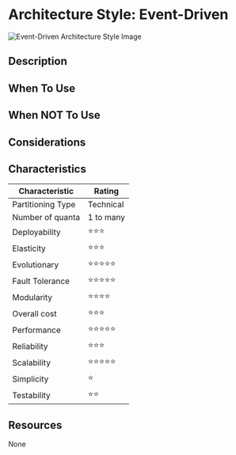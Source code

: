 # Architecture Style: Event-Driven

![Event-Driven Architecture Style Image](https://fundamentalsofsoftwarearchitecture.com/images/book/fosa_1401.png)

## Description

## When To Use

## When NOT To Use

## Considerations

## Characteristics

| Characteristic    | Rating       |
| ---               | ---          |
| Partitioning Type | Technical    |
| Number of quanta  | 1 to many            |
| Deployability     | ⭐⭐⭐          |
| Elasticity        | ⭐⭐⭐          |
| Evolutionary      | ⭐⭐⭐⭐⭐           |
| Fault Tolerance   | ⭐⭐⭐⭐⭐           |
| Modularity        | ⭐⭐⭐⭐           |
| Overall cost      | ⭐⭐⭐ |
| Performance       | ⭐⭐⭐⭐⭐        |
| Reliability       | ⭐⭐⭐      |
| Scalability       | ⭐⭐⭐⭐⭐           |
| Simplicity        | ⭐ |
| Testability       | ⭐⭐        |

## Resources

None